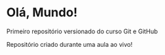 # Olá, Mundo!
 Primeiro repositório versionado do curso Git e GitHub

Repositório criado durante uma aula ao vivo!